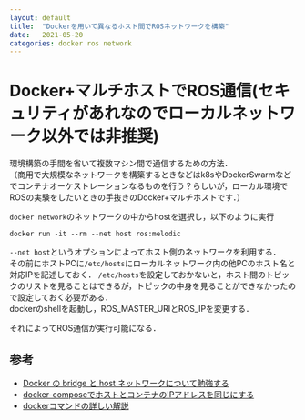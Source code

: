 ```yaml
---
layout: default
title:  "Dockerを用いて異なるホスト間でROSネットワークを構築"
date:   2021-05-20
categories: docker ros network
---
```


# Docker+マルチホストでROS通信(セキュリティがあれなのでローカルネットワーク以外では非推奨)

環境構築の手間を省いて複数マシン間で通信するための方法．  
（商用で大規模なネットワークを構築するときなどはk8sやDockerSwarmなどでコンテナオーケストレーションなるものを行う？らしいが，ローカル環境でROSの実験をしたいときの手抜きのDocker+マルチホストです．）  

`docker network`のネットワークの中からhostを選択し，以下のように実行 

```
docker run -it --rm --net host ros:melodic
```

`--net host`というオプションによってホスト側のネットワークを利用する．  
その前にホストPCに`/etc/hosts`にローカルネットワーク内の他PCのホスト名と対応IPを記述しておく．
`/etc/hosts`を設定しておかないと，ホスト間のトピックのリストを見ることはできるが，トピックの中身を見ることができなかったので設定しておく必要がある．  
dockerのshellを起動し，ROS_MASTER_URIとROS_IPを変更する．  

それによってROS通信が実行可能になる．

## 参考

- [Docker の bridge と host ネットワークについて勉強する](https://qiita.com/toshihirock/items/f5b9f7799ec8bf8c328e)
- [docker-composeでホストとコンテナのIPアドレスを同じにする](https://hakengineer.xyz/2018/07/29/post-1475/)
- [dockerコマンドの詳しい解説](http://docs.docker.jp/v1.10/engine/reference/run.html#linux-lxc)
